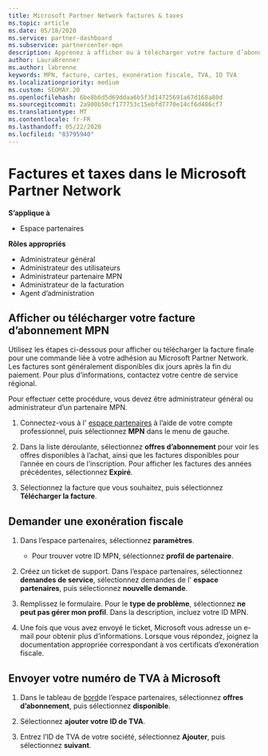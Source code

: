 ```yaml
---
title: Microsoft Partner Network factures & taxes
ms.topic: article
ms.date: 05/18/2020
ms.service: partner-dashboard
ms.subservice: partnercenter-mpn
description: Apprenez à afficher ou à télécharger votre facture d’abonnement MPN, à effectuer un fichier pour l’exemption de taxe et à envoyer votre numéro d’identification de T.V.A. à Microsoft.
author: LauraBrenner
ms.author: labrenne
keywords: MPN, facture, cartes, exonération fiscale, TVA, ID TVA
ms.localizationpriority: medium
ms.custom: SEOMAY.20
ms.openlocfilehash: 6be8b6d5d69ddaa6b5f3d14725691a67d168a80d
ms.sourcegitcommit: 2a980b50cf177753c15ebfd7770e14cf6d486cf7
ms.translationtype: MT
ms.contentlocale: fr-FR
ms.lasthandoff: 05/22/2020
ms.locfileid: "83795940"
---
```

# <a name="invoices-and-taxes-in-the-microsoft-partner-network"></a>Factures et taxes dans le Microsoft Partner Network

**S’applique à**

- Espace partenaires

**Rôles appropriés**

- Administrateur général
- Administrateur des utilisateurs
- Administrateur partenaire MPN
- Administrateur de la facturation
- Agent d’administration

## <a name="view-or-download-your-mpn-membership-invoice"></a>Afficher ou télécharger votre facture d’abonnement MPN

Utilisez les étapes ci-dessous pour afficher ou télécharger la facture finale pour une commande liée à votre adhésion au Microsoft Partner Network. Les factures sont généralement disponibles dix jours après la fin du paiement. Pour plus d’informations, contactez votre centre de service régional.  

Pour effectuer cette procédure, vous devez être administrateur général ou administrateur d’un partenaire MPN. 

1.  Connectez-vous à l' [espace partenaires](https://partner.microsoft.com/dashboard/home) à l’aide de votre compte professionnel, puis sélectionnez **MPN** dans le menu de gauche.

4.  Dans la liste déroulante, sélectionnez **offres d’abonnement** pour voir les offres disponibles à l’achat, ainsi que les factures disponibles pour l’année en cours de l’inscription. Pour afficher les factures des années précédentes, sélectionnez **Expiré**.

6.  Sélectionnez la facture que vous souhaitez, puis sélectionnez **Télécharger la facture**. 

## <a name="file-a-tax-exemption"></a>Demander une exonération fiscale

1.  Dans l’espace partenaires, sélectionnez **paramètres**.
    - Pour trouver votre ID MPN, sélectionnez **profil de partenaire**.

2.  Créez un ticket de support. Dans l’espace partenaires, sélectionnez **demandes de service**, sélectionnez demandes de l' **espace partenaires**, puis sélectionnez **nouvelle demande**.

3.  Remplissez le formulaire. Pour le **type de problème**, sélectionnez **ne peut pas gérer mon profil**. Dans la description, incluez votre ID MPN.

4.  Une fois que vous avez envoyé le ticket, Microsoft vous adresse un e-mail pour obtenir plus d’informations. Lorsque vous répondez, joignez la documentation appropriée correspondant à vos certificats d’exonération fiscale.

## <a name="send-microsoft-your-vat-id-number"></a>Envoyer votre numéro de&nbsp;TVA à Microsoft

1.  Dans le tableau de [bord](https://partner.microsoft.com/dashboard/home)de l’espace partenaires, sélectionnez **offres d’abonnement**, puis sélectionnez **disponible**. 

2.  Sélectionnez **ajouter votre ID de TVA**. 

3.  Entrez l’ID de TVA de votre société, sélectionnez **Ajouter**, puis sélectionnez **suivant**. 

